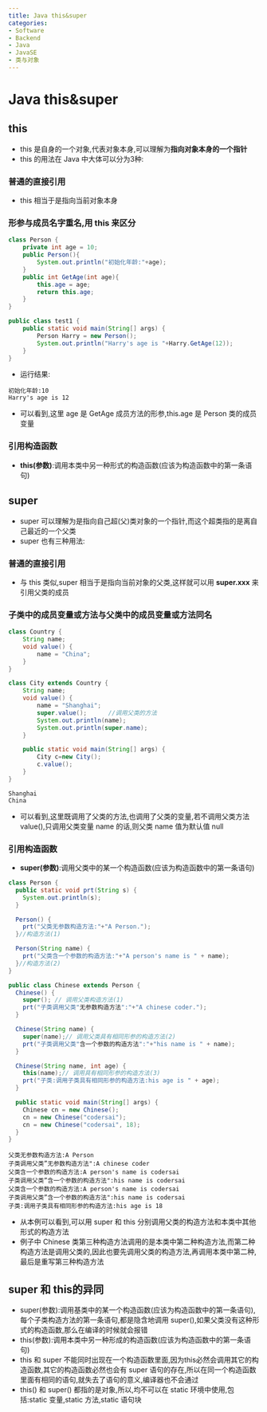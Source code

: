 ```yaml
---
title: Java this&super
categories:
- Software
- Backend
- Java
- JavaSE
- 类与对象
---
```

# Java this&super

## this

- this 是自身的一个对象,代表对象本身,可以理解为**指向对象本身的一个指针**
- this 的用法在 Java 中大体可以分为3种:

### 普通的直接引用

- this 相当于是指向当前对象本身

### 形参与成员名字重名,用 this 来区分

```java
class Person {
    private int age = 10;
    public Person(){
        System.out.println("初始化年龄:"+age);
    }
    public int GetAge(int age){
        this.age = age;
        return this.age;
    }
}

public class test1 {
    public static void main(String[] args) {
        Person Harry = new Person();
        System.out.println("Harry's age is "+Harry.GetAge(12));
    }
}
```

- 运行结果:

```
初始化年龄:10
Harry's age is 12
```

- 可以看到,这里 age 是 GetAge 成员方法的形参,this.age 是 Person 类的成员变量

### 引用构造函数

- **this(参数)**:调用本类中另一种形式的构造函数(应该为构造函数中的第一条语句)

## super

- super 可以理解为是指向自己超(父)类对象的一个指针,而这个超类指的是离自己最近的一个父类
- super 也有三种用法:

### 普通的直接引用

- 与 this 类似,super 相当于是指向当前对象的父类,这样就可以用 **super.xxx** 来引用父类的成员

### 子类中的成员变量或方法与父类中的成员变量或方法同名

```java
class Country {
    String name;
    void value() {
        name = "China";
    }
}

class City extends Country {
    String name;
    void value() {
        name = "Shanghai";
        super.value();      //调用父类的方法
        System.out.println(name);
        System.out.println(super.name);
    }

    public static void main(String[] args) {
        City c=new City();
        c.value();
    }
}
```

```
Shanghai
China
```

- 可以看到,这里既调用了父类的方法,也调用了父类的变量,若不调用父类方法 value(),只调用父类变量 name 的话,则父类 name 值为默认值 null

### 引用构造函数

- **super(参数)**:调用父类中的某一个构造函数(应该为构造函数中的第一条语句)

```java
class Person {
  public static void prt(String s) {
    System.out.println(s);
  }

  Person() {
    prt("父类无参数构造方法:"+"A Person.");
  }//构造方法(1)

  Person(String name) {
    prt("父类含一个参数的构造方法:"+"A person's name is " + name);
  }//构造方法(2)
}

public class Chinese extends Person {
  Chinese() {
    super(); // 调用父类构造方法(1)
    prt("子类调用父类"无参数构造方法":"+"A chinese coder.");
  }

  Chinese(String name) {
    super(name);// 调用父类具有相同形参的构造方法(2)
    prt("子类调用父类"含一个参数的构造方法":"+"his name is " + name);
  }

  Chinese(String name, int age) {
    this(name);// 调用具有相同形参的构造方法(3)
    prt("子类:调用子类具有相同形参的构造方法:his age is " + age);
  }

  public static void main(String[] args) {
    Chinese cn = new Chinese();
    cn = new Chinese("codersai");
    cn = new Chinese("codersai", 18);
  }
}
```

```
父类无参数构造方法:A Person
子类调用父类”无参数构造方法":A chinese coder
父类含一个参数的构造方法:A person's name is codersai
子类调用父类”含一个参数的构造方法":his name is codersai
父类含一个参数的构造方法:A person's name is codersai
子类调用父类”含一个参数的构造方法":his name is codersai
子类:调用子类具有相同形参的构造方法:his age is 18
```

- 从本例可以看到,可以用 super 和 this 分别调用父类的构造方法和本类中其他形式的构造方法
- 例子中 Chinese 类第三种构造方法调用的是本类中第二种构造方法,而第二种构造方法是调用父类的,因此也要先调用父类的构造方法,再调用本类中第二种,最后是重写第三种构造方法

## super 和 this的异同

- super(参数):调用基类中的某一个构造函数(应该为构造函数中的第一条语句),每个子类构造方法的第一条语句,都是隐含地调用 super(),如果父类没有这种形式的构造函数,那么在编译的时候就会报错
- this(参数):调用本类中另一种形成的构造函数(应该为构造函数中的第一条语句)
- this 和 super 不能同时出现在一个构造函数里面,因为this必然会调用其它的构造函数,其它的构造函数必然也会有 super 语句的存在,所以在同一个构造函数里面有相同的语句,就失去了语句的意义,编译器也不会通过
- this() 和 super() 都指的是对象,所以,均不可以在 static 环境中使用,包括:static 变量,static 方法,static 语句块